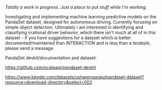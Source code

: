 *Totally a work in progress. Just a place to put stuff while I'm working.*

Investigating and implementing machine learning predictive models on the PandaSet dataset, designed for autonomous driving. Currently focusing on simple object detection. Ultimately I am interested in identifying and classifying irrational driver behavior, which there isn't much at all of in this dataset - if you have suggestions for a dataset which is better documented/maintained than INTERACTION and is less than a terabyte, please send a message.

PandaSet devkit/documentation and dataset:

https://github.com/scaleapi/pandaset-devkit

https://www.kaggle.com/datasets/usharengaraju/pandaset-dataset?resource=download-directory&select=002
